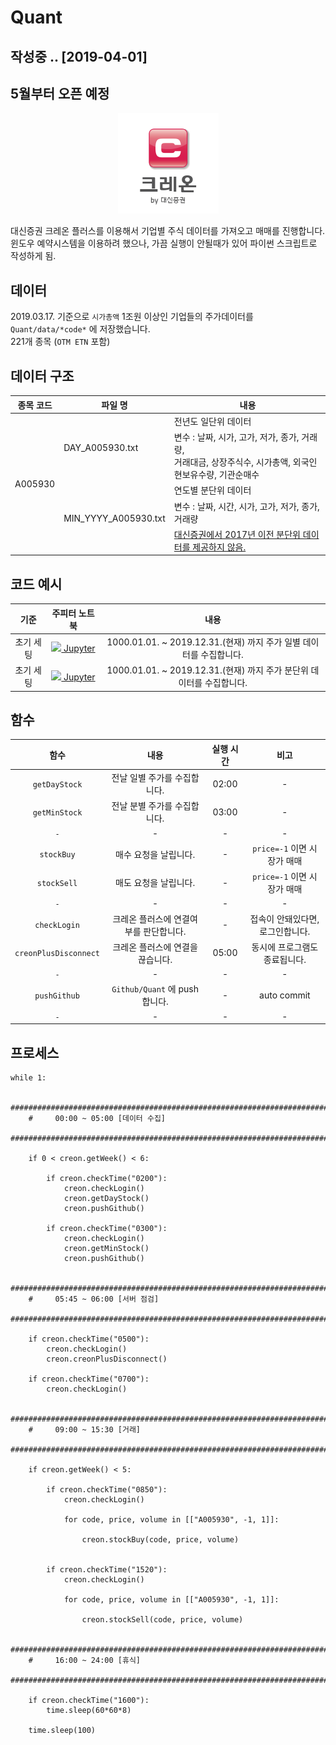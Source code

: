 # Quant

## 작성중 .. [2019-04-01]
## 5월부터 오픈 예정 



<p align="center">
    <a target="_blank" href="https://www.creontrade.com/">
        <img src="https://raw.githubusercontent.com/Park-Ju-hyeong/Quant/master/images/%ED%81%AC%EB%A0%88%EC%98%A8.png" />
    </a>
</p>

대신증권 크레온 플러스를 이용해서 기업별 주식 데이터를 가져오고 매매를 진행합니다.  
윈도우 예약시스템을 이용하려 했으나, 가끔 실행이 안될때가 있어 파이썬 스크립트로 작성하게 됨.  


## 데이터

2019.03.17. 기준으로 `시가총액` 1조원 이상인 기업들의 주가데이터를 `Quant/data/*code*` 에 저장했습니다.  
221개 종목 (`OTM ETN` 포함)

## 데이터 구조

<table>
    <thead>
        <tr>
            <th> 종목 코드 </th>
            <th> 파일 명 </th>
            <th> 내용 </th>
        </tr>
    </thead>
    <tbody>
        <tr>
            <td rowspan=5> A005930 </td>
            <td rowspan=2>DAY_A005930.txt</td>
            <td>전년도 일단위 데이터</td>
        </tr>
        <tr>
            <td>변수 : 날짜, 시가, 고가, 저가, 종가, 거래량, <br>거래대금, 상장주식수, 시가총액, 외국인현보유수량, 기관순매수</td>
        </tr>
        <tr>
            <td rowspan=3>MIN_YYYY_A005930.txt</td>
            <td>연도별 분단위 데이터</td>
        </tr>
        <tr>
            <td>변수 : 날짜, 시간, 시가, 고가, 저가, 종가, 거래량</td>
        </tr>
        <tr>
            <td><U>대신증권에서 2017년 이전 분단위 데이터를 제공하지 않음.</U></td>
        </tr>
    </tbody>
</table>


## 코드 예시
 

| 기준 | 주피터 노트북 | 내용 |
|:----:|:--------:|:---------:|
| 초기 세팅 | <a target="_blank" href="https://github.com/Park-Ju-hyeong/Quant/blob/master/ipynb/%EC%9D%BC%EB%B3%84%EB%8D%B0%EC%9D%B4%ED%84%B0(%EC%B4%88%EA%B8%B0%EC%84%B8%ED%8C%85).ipynb"><img src="https://www.tensorflow.org/images/GitHub-Mark-32px.png" /> Jupyter </a> | 1000.01.01. ~ 2019.12.31.(현재) 까지 주가 일별 데이터를 수집합니다. |
| 초기 세팅 | <a target="_blank" href="https://github.com/Park-Ju-hyeong/Quant/blob/master/ipynb/%EB%B6%84%EB%8B%A8%EC%9C%84%EB%8D%B0%EC%9D%B4%ED%84%B0(%EC%B4%88%EA%B8%B0%EC%84%B8%ED%8C%85).ipynb"><img src="https://www.tensorflow.org/images/GitHub-Mark-32px.png" /> Jupyter </a> | 1000.01.01. ~ 2019.12.31.(현재) 까지 주가 분단위 데이터를 수집합니다. |  

<!-- | 매일 실행 | <a target="_blank" href="https://github.com/Park-Ju-hyeong/Quant/blob/master/ipynb/%EC%9D%BC%EB%B3%84%EB%8D%B0%EC%9D%B4%ED%84%B0%EC%88%98%EC%A7%91(%EB%A7%A4%EC%9D%BC%EC%8B%A4%ED%96%89).ipynb"><img src="https://www.tensorflow.org/images/GitHub-Mark-32px.png" /> Jupyter </a> | 매일 01:00 ~ 05:00 사이에 실행 시켜 전날 일별 주가 데이터를 가져옵니다.|
| 매일 실행 | <a target="_blank" href="https://github.com/Park-Ju-hyeong/Quant/blob/master/ipynb/%EB%B6%84%EB%8B%A8%EC%9C%84%EB%8D%B0%EC%9D%B4%ED%84%B0(%EB%A7%A4%EC%9D%BC%EC%8B%A4%ED%96%89).ipynb"><img src="https://www.tensorflow.org/images/GitHub-Mark-32px.png" /> Jupyter </a> | 매일 01:00 ~ 05:00 사이에 실행 시켜 전날 주가 분단위 데이터를 가져옵니다.| -->


## 함수 

| 함수 | 내용 | 실행 시간  | 비고 | 
|:--------:|:----:|:----:|:----:|
| `getDayStock` | 전날 일별 주가를 수집합니다. | 02:00 | - |
| `getMinStock` | 전날 분별 주가를 수집합니다. | 03:00 | - |
| `-` | - | - | - |
| `stockBuy` | 매수 요청을 날립니다. | - | `price=-1` 이면 시장가 매매 |
| `stockSell` | 매도 요청을 날립니다. | - | `price=-1` 이면 시장가 매매 |
| `-` | - | - | - |
| `checkLogin` | 크레온 플러스에 연결여부를 판단합니다. | - | 접속이 안돼있다면, 로그인합니다. |
 `creonPlusDisconnect` | 크레온 플러스에 연결을 끊습니다. | 05:00 | 동시에 프로그램도 종료됩니다. |
 | `-` | - | - | - |
| `pushGithub` | `Github/Quant` 에 push 합니다. | - | auto commit |
| `-` | - | - | - |

## 프로세스

```
while 1:

    ################################################################################
    #     00:00 ~ 05:00 [데이터 수집]
    ################################################################################
    
    if 0 < creon.getWeek() < 6:

        if creon.checkTime("0200"):
            creon.checkLogin()
            creon.getDayStock()
            creon.pushGithub()

        if creon.checkTime("0300"):
            creon.checkLogin()
            creon.getMinStock()
            creon.pushGithub()

    ################################################################################
    #     05:45 ~ 06:00 [서버 점검]
    ################################################################################

    if creon.checkTime("0500"):
        creon.checkLogin()
        creon.creonPlusDisconnect()

    if creon.checkTime("0700"):
        creon.checkLogin()

    ################################################################################
    #     09:00 ~ 15:30 [거래]
    ################################################################################    

    if creon.getWeek() < 5:

        if creon.checkTime("0850"):
            creon.checkLogin()

            for code, price, volume in [["A005930", -1, 1]]:

                creon.stockBuy(code, price, volume)


        if creon.checkTime("1520"):
            creon.checkLogin()

            for code, price, volume in [["A005930", -1, 1]]:

                creon.stockSell(code, price, volume)

    ################################################################################
    #     16:00 ~ 24:00 [휴식]
    ################################################################################    

    if creon.checkTime("1600"):
        time.sleep(60*60*8)

    time.sleep(100)
```
